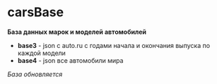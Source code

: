 # carsBase
**База данных марок и моделей автомобилей**

- **base3** - json с auto.ru с годами начала и окончания выпуска по каждой модели
- **base4** - json все автомобили мира

_База обновляется_

